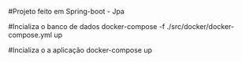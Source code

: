 #Projeto feito em Spring-boot - Jpa

#Incializa o banco de dados
docker-compose -f ./src/docker/docker-compose.yml up


#Incializa o a aplicação
docker-compose up

